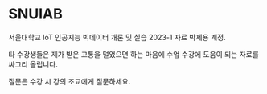 # SNUIAB
서울대학교 IoT 인공지능 빅데이터 개론 및 실습 2023-1 자료 박제용 계정.

타 수강생들은 제가 받은 고통을 덜었으면 하는 마음에 수업 수강에 도움이 되는 자료를 싸그리 올립니다.

질문은 수강 시 강의 조교에게 질문하세요.
